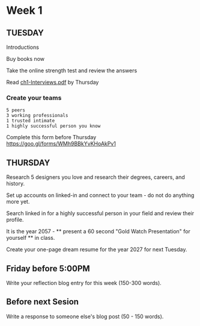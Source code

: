 # Week 1
## TUESDAY
Introductions

Buy books now

Take the online strength test and review the answers

Read [ch1-Interviews.pdf](https://github.com/instructian/ART4740_Professional_Practices/blob/master/ch1-Interviews.pdf) by Thursday

### Create your teams
```
5 peers
3 working professionals
1 trusted intimate
1 highly successful person you know
```
Complete this form before Thursday https://goo.gl/forms/WMh9BBkYvKHoAkPv1

## THURSDAY
Research 5 designers you love and research their degrees, careers, and history.

Set up accounts on linked-in and connect to your team - do not do anything more yet.

Search linked in for a highly successful person in your field and review their profile.

It is the year 2057 - ** present a 60 second "Gold Watch Presentation" for yourself ** in class.

Create your one-page dream resume for the year 2027 for next Tuesday.

## Friday before 5:00PM
Write your reflection blog entry for this week (150-300 words).

## Before next Sesion
Write a response to someone else's blog post (50 - 150 words).
